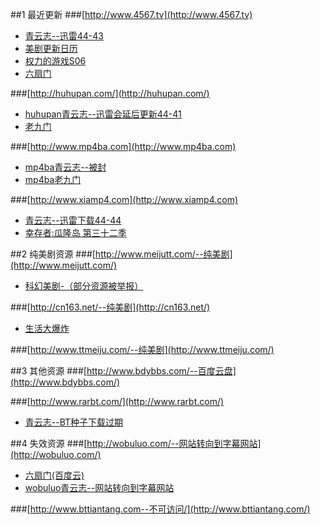 ##1 最近更新
###[http://www.4567.tv](http://www.4567.tv) 
-  [青云志--迅雷44-43](http://www.4567.tv/film/id23787.html)  
-  [美剧更新日历](http://www.4567.tv/html/16.html  )  
-  [权力的游戏S06](http://www.4567.tv/film/id23156.html)  
-  [六扇门](http://www.4567.tv/film/id23486.html)  

###[http://huhupan.com/](http://huhupan.com/) 
- [huhupan青云志--迅雷会延后更新44-41](http://huhupan.com/dsj/gcj/2016-07-29/5270.html)
- [老九门](http://huhupan.com/dsj/gcj/2016-07-04/4544.html)  

###[http://www.mp4ba.com](http://www.mp4ba.com)  
- [mp4ba青云志--被封](http://www.mp4ba.com/search.php?keyword=%20%09Q%E4%BA%91%E5%BF%97)
- [mp4ba老九门](http://www.mp4ba.com/search.php?keyword=%E8%80%81%E4%B9%9D%E9%97%A8)   

###[http://www.xiamp4.com](http://www.xiamp4.com)  
- [青云志--迅雷下载44-44](http://www.xiamp4.com/Html/GP23787.html)  
- [幸存者:瓜隆岛 第三十二季](http://www.xiamp4.com/Html/GP22686.html)  

##2 纯美剧资源
###[http://www.meijutt.com/--纯美剧](http://www.meijutt.com/)  
- [科幻美剧-（部分资源被举报）](http://www.meijutt.com/file/list1.html)  

###[http://cn163.net/--纯美剧](http://cn163.net/)
- [生活大爆炸](http://cn163.net/archives/17613/)  

###[http://www.ttmeiju.com/--纯美剧](http://www.ttmeiju.com/)

##3 其他资源
###[http://www.bdybbs.com/--百度云盘](http://www.bdybbs.com/)  

###[http://www.rarbt.com/](http://www.rarbt.com/)
-  [青云志--BT种子下载过期](http://www.rarbt.com/subject/22019.html)

##4 失效资源
###[http://wobuluo.com/--网站转向到字幕网站](http://wobuluo.com/)  
- [六扇门(百度云)](http://wobuluo.com/1425.html)  
- [wobuluo青云志--网站转向到字幕网站](http://wobuluo.com/2249.html) 

###[http://www.bttiantang.com--不可访问/](http://www.bttiantang.com/)  

